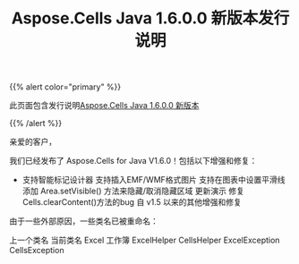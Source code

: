 ﻿---
title: Aspose.Cells Java 1.6.0.0 新版本发行说明
type: docs
weight: 120
url: /zh/java/aspose-cells-java-1-6-0-0-new-release-release-notes/
---
{{% alert color="primary" %}} 

此页面包含发行说明[Aspose.Cells Java 1.6.0.0 新版本](https://downloads.aspose.com/cells/java/new-releases/aspose.cells-java-1.6.0.0-new-release/)

{{% /alert %}} 

亲爱的客户，

我们已经发布了 Aspose.Cells for Java V1.6.0！包括以下增强和修复：

- 支持智能标记设计器
支持插入EMF/WMF格式图片
支持在图表中设置平滑线
添加 Area.setVisible() 方法来隐藏/取消隐藏区域
更新演示
修复Cells.clearContent()方法的bug
自 v1.5 以来的其他增强和修复

由于一些外部原因，一些类名已被重命名：

上一个类名 当前类名 Excel 工作簿 ExcelHelper CellsHelper ExcelException CellsException




